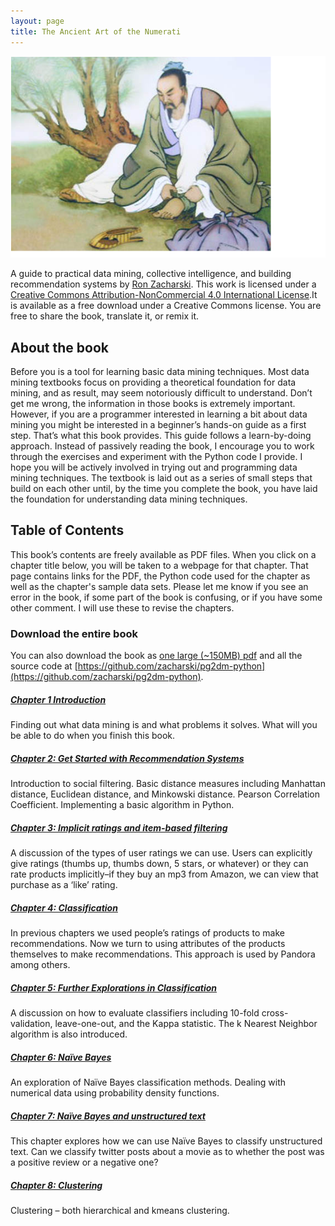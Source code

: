 ```yaml
---
layout: page
title: The Ancient Art of the Numerati
---
```



![alt text](assets/img/mozi.png "Title")


A guide to practical data mining, collective intelligence, and building recommendation systems by [Ron Zacharski](http://zacharski.org).
<span class='marginnote'> This work is licensed under a [Creative Commons Attribution-NonCommercial 4.0 International License](http://creativecommons.org/licenses/by-nc/4.0/).</span>It is available as a free download under a Creative Commons license. You are free to share the book, translate it, or remix it. 

## About the book
Before you is a tool for learning basic data mining techniques. Most data mining textbooks focus on providing a theoretical foundation for data mining, and as result, may seem notoriously difficult to understand. Don’t get me wrong, the information in those books is extremely important. However, if you are a programmer interested in learning a bit about data mining you might be interested in a beginner’s hands-on guide as a first step. That’s what this book provides. 
This guide follows a learn-by-doing approach. Instead of passively reading the book, I encourage you to work through the exercises and experiment with the Python code I provide. I hope you will be actively involved in trying out and programming data mining techniques. The textbook is laid out as a series of small steps that build on each other until, by the time you complete the book, you have laid the foundation for understanding data mining techniques. 


## Table of Contents
This book’s contents are freely available as PDF files. When you click on a chapter title below, you will be taken to a webpage for that chapter. That page contains links for the PDF, the  Python code used for the chapter as well as the chapter's sample data sets.  Please let me know if you see an error in the book, if some part of the book is confusing, or if you have some other comment. I will use these to revise the chapters.

### Download the entire book
You can also download the book as [one large (~150MB) pdf](http://www.zacharski.org) and all the source code at [https://github.com/zacharski/pg2dm-python](https://github.com/zacharski/pg2dm-python). 

##### [Chapter 1 Introduction](chapter1/)
Finding out what data mining is and what problems it solves. What will you be able to do when you finish this book.

##### [Chapter 2: Get Started with Recommendation Systems](chapter2/)

Introduction to social filtering. Basic distance measures including Manhattan distance, Euclidean distance, and Minkowski distance. Pearson Correlation Coefficient. Implementing a basic algorithm in Python.

##### [Chapter 3: Implicit ratings and item-based filtering](chapter3/)

A discussion of the types of user ratings we can use. Users can explicitly give ratings (thumbs up, thumbs down, 5 stars, or whatever) or they can rate products implicitly–if they buy an mp3 from Amazon, we can view that purchase as a ‘like’ rating.

##### [Chapter 4: Classification](chapter4/)

In  previous chapters we used  people’s ratings of products to make recommendations. Now we turn to using attributes of the products themselves to make recommendations. This approach is used by Pandora among others.

##### [Chapter 5: Further Explorations in Classification](chapter5/)

A discussion on how to evaluate classifiers including 10-fold cross-validation, leave-one-out, and the Kappa statistic. The k Nearest Neighbor algorithm is also introduced.

##### [Chapter 6: Naïve Bayes](chapter6/)

An exploration of Naïve Bayes classification methods. Dealing with numerical data using probability density functions.

##### [Chapter 7: Naïve Bayes and unstructured text](chapter7/)

This chapter explores how we can use Naïve Bayes to classify unstructured text. Can we classify twitter posts about a movie as to whether the post was a positive review or a negative one?

##### [Chapter 8: Clustering](chapter8/)

Clustering – both hierarchical and kmeans clustering.




